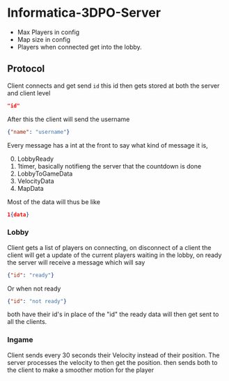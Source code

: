 # Informatica-3DPO-Server

- Max Players in config
- Map size in config 
- Players when connected get into the lobby.


## Protocol
Client connects and get send `id` this id then gets stored at both the server and client level
```json
"id"
```
After this the client will send the username
```json
{"name": "username"}
```

Every message has a int at the front to say what kind of message it is,

0. LobbyReady
1. 1timer, basically notifieng the server that the countdown is done
2. LobbyToGameData
3. VelocityData
4. MapData

Most of the data will thus be like
```json
1{data}
```
### Lobby
Client gets a list of players on connecting, on disconnect of a client the client will get a update of the current players waiting in the lobby, on ready the server will receive a message which will say
```json 
{"id": "ready"}
```
Or when not ready
```json
{"id": "not ready"}
```
both have their id's in place of the "id"
the ready data will then get sent to all the clients.

### Ingame
Client sends every 30 seconds their Velocity instead of their position.
The server processes the velocity to then get the position. then sends both to the client to make a smoother motion for the player